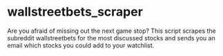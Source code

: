 # wallstreetbets_scraper

Are you afraid of missing out the next game stop?
This script scrapes the subreddit wallstreetbets for the most discussed stocks and
sends you an email which stocks you could add to your watchlist.
